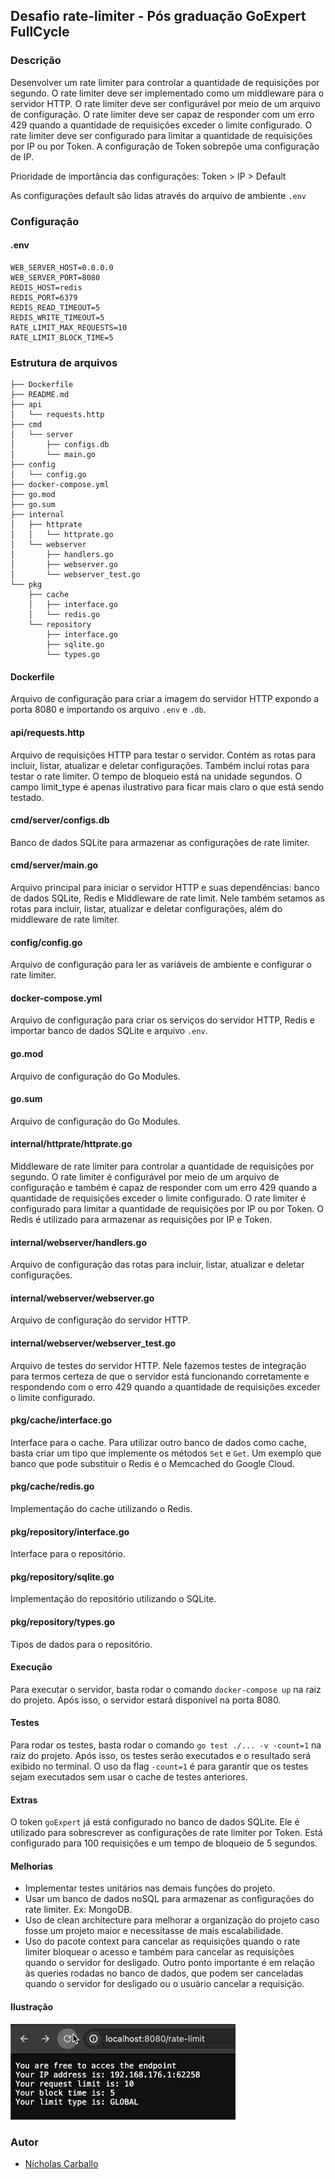 ## Desafio rate-limiter - Pós graduação GoExpert FullCycle

### Descrição
Desenvolver um rate limiter para controlar a quantidade de requisições por segundo. O rate limiter deve ser implementado como um middleware para o servidor HTTP. O rate limiter deve ser configurável por meio de um arquivo de configuração. O rate limiter deve ser capaz de responder com um erro 429 quando a quantidade de requisições exceder o limite configurado. O rate limiter deve ser configurado para limitar a quantidade de requisições por IP ou por Token. A configuração de Token sobrepõe uma configuração de IP.

Prioridade de importância das configurações:
Token > IP > Default

As configurações default são lidas através do arquivo de ambiente ``.env``

### Configuração
#### .env
```
WEB_SERVER_HOST=0.0.0.0
WEB_SERVER_PORT=8080
REDIS_HOST=redis
REDIS_PORT=6379
REDIS_READ_TIMEOUT=5
REDIS_WRITE_TIMEOUT=5
RATE_LIMIT_MAX_REQUESTS=10
RATE_LIMIT_BLOCK_TIME=5
```

### Estrutura de arquivos
``````.
├── Dockerfile
├── README.md
├── api
│   └── requests.http
├── cmd
│   └── server
│       ├── configs.db
│       └── main.go
├── config
│   └── config.go
├── docker-compose.yml
├── go.mod
├── go.sum
├── internal
│   ├── httprate
│   │   └── httprate.go
│   └── webserver
│       ├── handlers.go
│       ├── webserver.go
│       └── webserver_test.go
└── pkg
    ├── cache
    │   ├── interface.go
    │   └── redis.go
    └── repository
        ├── interface.go
        ├── sqlite.go
        └── types.go
``````

#### Dockerfile
Arquivo de configuração para criar a imagem do servidor HTTP expondo a porta 8080 e importando os arquivo ``.env`` e ``.db``.

#### api/requests.http
Arquivo de requisições HTTP para testar o servidor. Contém as rotas para incluir, listar, atualizar e deletar configurações. Também inclui rotas para testar o rate limiter. O tempo de bloqueio está na unidade segundos. O campo limit_type é apenas ilustrativo para ficar mais claro o que está sendo testado.

#### cmd/server/configs.db
Banco de dados SQLite para armazenar as configurações de rate limiter.

#### cmd/server/main.go
Arquivo principal para iniciar o servidor HTTP e suas dependências: banco de dados SQLite, Redis e Middleware de rate limit. Nele também setamos as rotas para incluir, listar, atualizar e deletar configurações, além do middleware de rate limiter.

#### config/config.go
Arquivo de configuração para ler as variáveis de ambiente e configurar o rate limiter.

#### docker-compose.yml
Arquivo de configuração para criar os serviços do servidor HTTP, Redis e importar banco de dados SQLite e arquivo ``.env``.

#### go.mod
Arquivo de configuração do Go Modules.

#### go.sum
Arquivo de configuração do Go Modules.

#### internal/httprate/httprate.go
Middleware de rate limiter para controlar a quantidade de requisições por segundo. O rate limiter é configurável por meio de um arquivo de configuração e também é capaz de responder com um erro 429 quando a quantidade de requisições exceder o limite configurado. O rate limiter é configurado para limitar a quantidade de requisições por IP ou por Token. O Redis é utilizado para armazenar as requisições por IP e Token.

#### internal/webserver/handlers.go
Arquivo de configuração das rotas para incluir, listar, atualizar e deletar configurações.

#### internal/webserver/webserver.go
Arquivo de configuração do servidor HTTP.

#### internal/webserver/webserver_test.go
Arquivo de testes do servidor HTTP. Nele fazemos testes de integração para termos certeza de que o servidor está funcionando corretamente e respondendo com o erro 429 quando a quantidade de requisições exceder o limite configurado.

#### pkg/cache/interface.go
Interface para o cache. Para utilizar outro banco de dados como cache, basta criar um tipo que implemente os métodos `Set` e `Get`. Um exemplo que banco que pode substituir o Redis é o Memcached do Google Cloud.

#### pkg/cache/redis.go
Implementação do cache utilizando o Redis.

#### pkg/repository/interface.go
Interface para o repositório.

#### pkg/repository/sqlite.go
Implementação do repositório utilizando o SQLite.

#### pkg/repository/types.go
Tipos de dados para o repositório.

#### Execução
Para executar o servidor, basta rodar o comando ``docker-compose up`` na raiz do projeto. Após isso, o servidor estará disponível na porta 8080.

#### Testes
Para rodar os testes, basta rodar o comando ``go test ./... -v -count=1`` na raiz do projeto. Após isso, os testes serão executados e o resultado será exibido no terminal. O uso da flag ``-count=1`` é para garantir que os testes sejam executados sem usar o cache de testes anteriores.

#### Extras
O token `goExpert` já está configurado no banco de dados SQLite. Ele é utilizado para sobrescrever as configurações de rate limiter por Token. Está configurado para 100 requisições e um tempo de bloqueio de 5 segundos.

#### Melhorias
- Implementar testes unitários nas demais funções do projeto.
- Usar um banco de dados noSQL para armazenar as configurações do rate limiter. Ex: MongoDB.
- Uso de clean architecture para melhorar a organização do projeto caso fosse um projeto maior e necessitasse de mais escalabilidade.
- Uso do pacote context para cancelar as requisições quando o rate limiter bloquear o acesso e também para cancelar as requisições quando o servidor for desligado. Outro ponto importante é em relação às queries rodadas no banco de dados, que podem ser canceladas quando o servidor for desligado ou o usuário cancelar a requisição.


#### Ilustração
![Ilustração](illustration.gif)
### Autor
- [Nícholas Carballo](https://www.linkedin.com/in/nicholascarballo/)